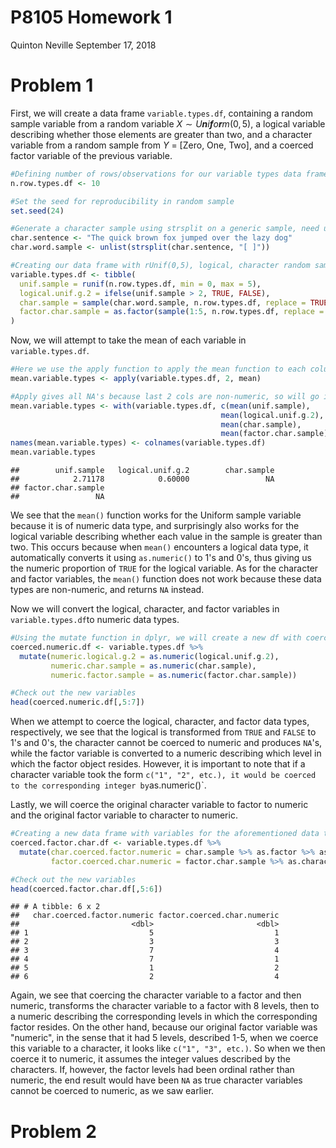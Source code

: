 P8105 Homework 1
================
Quinton Neville
September 17, 2018

Problem 1
=========

First, we will create a data frame `variable.types.df`, containing a random sample variable from a random variable *X* ∼ *U**n**i**f**o**r**m*(0, 5), a logical variable describing whether those elements are greater than two, and a character variable from a random sample from *Y* = \[Zero, One, Two\], and a coerced factor variable of the previous variable.

``` r
#Defining number of rows/observations for our variable types data frame
n.row.types.df <- 10

#Set the seed for reproducibility in random sample
set.seed(24)

#Generate a character sample using strsplit on a generic sample, need unlist to coerce to vector
char.sentence <- "The quick brown fox jumped over the lazy dog"  
char.word.sample <- unlist(strsplit(char.sentence, "[ ]"))

#Creating our data frame with rUnif(0,5), logical, character random sample, and factor vars
variable.types.df <- tibble(
  unif.sample = runif(n.row.types.df, min = 0, max = 5),                  #Random sample 10 rUnif(0,5)
  logical.unif.g.2 = ifelse(unif.sample > 2, TRUE, FALSE),                #Logical, TRUE if rUnif > 2
  char.sample = sample(char.word.sample, n.row.types.df, replace = TRUE), #Random char sample
  factor.char.sample = as.factor(sample(1:5, n.row.types.df, replace = TRUE))   #Random factor sample, 5 levels
)
```

Now, we will attempt to take the mean of each variable in `variable.types.df`.

``` r
#Here we use the apply function to apply the mean function to each column var
mean.variable.types <- apply(variable.types.df, 2, mean)

#Apply gives all NA's because last 2 cols are non-numeric, so will go individually instead
mean.variable.types <- with(variable.types.df, c(mean(unif.sample),
                                               mean(logical.unif.g.2),
                                               mean(char.sample),
                                               mean(factor.char.sample)))
names(mean.variable.types) <- colnames(variable.types.df)
mean.variable.types
```

    ##        unif.sample   logical.unif.g.2        char.sample 
    ##            2.71178            0.60000                 NA 
    ## factor.char.sample 
    ##                 NA

We see that the `mean()` function works for the Uniform sample variable because it is of numeric data type, and surprisingly also works for the logical variable describing whether each value in the sample is greater than two. This occurs because when `mean()` encounters a logical data type, it automatically converts it using `as.numeric()` to 1's and 0's, thus giving us the numeric proportion of `TRUE` for the logical variable. As for the character and factor variables, the `mean()` function does not work because these data types are non-numeric, and returns `NA` instead.

Now we will convert the logical, character, and factor variables in `variable.types.df`to numeric data types.

``` r
#Using the mutate function in dplyr, we will create a new df with coerced numerics
coerced.numeric.df <- variable.types.df %>%
  mutate(numeric.logical.g.2 = as.numeric(logical.unif.g.2),
         numeric.char.sample = as.numeric(char.sample),
         numeric.factor.sample = as.numeric(factor.char.sample))

#Check out the new variables
head(coerced.numeric.df[,5:7])
```

When we attempt to coerce the logical, character, and factor data types, respectively, we see that the logical is transformed from `TRUE` and `FALSE` to 1's and 0's, the character cannot be coerced to numeric and produces `NA`'s, while the factor variable is converted to a numeric describing which level in which the factor object resides. However, it is important to note that if a character variable took the form `c("1", "2", etc.), it would be coerced to the corresponding integer by`as.numeric()\`.

Lastly, we will coerce the original character variable to factor to numeric and the original factor variable to character to numeric.

``` r
#Creating a new data frame with variables for the aforementioned data type coercions
coerced.factor.char.df <- variable.types.df %>%
  mutate(char.coerced.factor.numeric = char.sample %>% as.factor %>% as.numeric,
         factor.coerced.char.numeric = factor.char.sample %>% as.character %>% as.numeric)

#Check out the new variables
head(coerced.factor.char.df[,5:6])
```

    ## # A tibble: 6 x 2
    ##   char.coerced.factor.numeric factor.coerced.char.numeric
    ##                         <dbl>                       <dbl>
    ## 1                           5                           1
    ## 2                           3                           3
    ## 3                           7                           4
    ## 4                           7                           1
    ## 5                           1                           2
    ## 6                           2                           4

Again, we see that coercing the character variable to a factor and then numeric, transforms the character variable to a factor with 8 levels, then to a numeric describing the corresponding levels in which the corresponding factor resides. On the other hand, because our original factor variable was "numeric", in the sense that it had 5 levels, described 1-5, when we coerce this variable to a character, it looks like `c("1", "3", etc.)`. So when we then coerce it to numeric, it assumes the integer values described by the characters. If, however, the factor levels had been ordinal rather than numeric, the end result would have been `NA` as true character variables cannot be coerced to numeric, as we saw earlier.

Problem 2
=========
